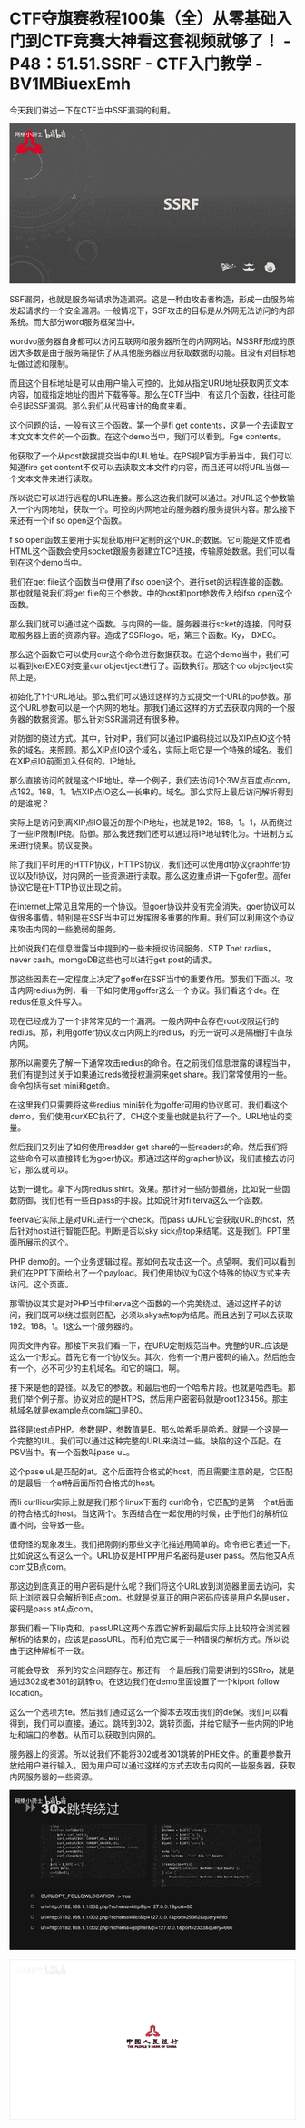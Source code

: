 # CTF夺旗赛教程100集（全）从零基础入门到CTF竞赛大神看这套视频就够了！ - P48：51.51.SSRF - CTF入门教学 - BV1MBiuexEmh

今天我们讲述一下在CTF当中SSF漏洞的利用。

![](img/21231396d2ce7ba9b15dd12f37a8a6f7_1.png)

SSF漏洞，也就是服务端请求伪造漏洞。这是一种由攻击者构造，形成一由服务端发起请求的一个安全漏洞。一般情况下，SSF攻击的目标是从外网无法访问的内部系统。而大部分word服务框架当中。

wordvo服务器自身都可以访问互联网和服务器所在的内网网站。MSSRF形成的原因大多数是由于服务端提供了从其他服务器应用获取数据的功能。且没有对目标地址做过滤和限制。

而且这个目标地址是可以由用户输入可控的。比如从指定URU地址获取网页文本内容，加载指定地址的图片下载等等。那么在CTF当中，有这几个函数，往往可能会引起SSF漏洞。那么我们从代码审计的角度来看。

这个问题的话，一般有这三个函数。第一个是fi get contents，这是一个去读取文本文文本文件的一个函数。在这个demo当中，我们可以看到。Fge contents。

他获取了一个从post数据提交当中的UIL地址。在PS视P官方手册当中，我们可以知道fire get content不仅可以去读取文本文件的内容，而且还可以将URL当做一个文本文件来进行读取。

所以说它可以进行远程的URL连接。那么这边我们就可以通过。对URL这个参数输入一个内网地址，获取一个。可控的内网地址的服务器的服务提供内容。那么接下来还有一个if so open这个函数。

f so open函数主要用于实现获取用户定制的这个URL的数据。它可能是文件或者HTML这个函数会使用socket跟服务器建立TCP连接，传输原始数据。我们可以看到在这个demo当中。

我们在get file这个函数当中使用了ifso open这个。进行set的远程连接的函数。那也就是说我们将get file的三个参数。中的host和port参数传入给ifso open这个函数。

那么我们就可以通过这个函数。与内网的一些。服务器进行scket的连接，同时获取服务器上面的资源内容。造成了SSRlogo。呃，第三个函数。Ky， BXEC。

那么这个函数它可以使用cur这个命令进行数据获取。在这个demo当中，我们可以看到kerEXEC对变量cur objectject进行了。函数执行。那这个co objectject实际上是。

初始化了1个URL地址。那么我们可以通过这样的方式提交一个URL的po参数。那这个URL参数可以是一个内网的地址。那我们通过这样的方式去获取内网的一个服务器的数据资源。那么针对SSR漏洞还有很多种。

对防御的绕过方式。其中，针对IP，我们可以通过IP编码绕过以及XIP点IO这个特殊的域名。来照顾。那么XIP点IO这个域名，实际上呃它是一个特殊的域名。我们在XIP点IO前面加入任何的。IP地址。

那么直接访问的就是这个IP地址。举一个例子，我们去访问1个3W点百度点com。点192。168。1。1点XIP点IO这么一长串的。域名。那么实际上最后访问解析得到的是谁呢？

实际上是访问到离XIP点IO最近的那个IP地址，也就是192。168。1。1，从而绕过了一些IP限制IP绕。防御。那么我还我们还可以通过将IP地址转化为。十进制方式来进行绕果。协议变换。

除了我们平时用的HTTP协议，HTTPS协议，我们还可以使用dt协议graphffer协议以及fi协议，对内网的一些资源进行读取。那么这边重点讲一下gofer型。高fer协议它是在HTTP协议出现之前。

在internet上常见且常用的一个协议。但goer协议并没有完全消失。goer协议可以做很多事情，特别是在SSF当中可以发挥很多重要的作用。我们可以利用这个协议来攻击内网的一些脆弱的服务。

比如说我们在信息泄露当中提到的一些未授权访问服务。STP Tnet radius， never cash。momgoDB这些也可以进行get post的请求。

那这些因素在一定程度上决定了goffer在SSF当中的重要作用。那我们下面以。攻击内网redius为例，看一下如何使用goffer这么一个协议。我们看这个de。在redus任意文件写入。

现在已经成为了一个非常常见的一个漏洞。一般内网中会存在root权限运行的redius。那，利用goffer协议攻击内网上的redius，的无一说可以是隔栅打牛直杀内网。

那所以需要先了解一下通常攻击redius的命令。在之前我们信息泄露的课程当中，我们有提到过关于如果通过reds微授权漏洞来get share。我们常常使用的一些。命令包括有set mini和get命。

在这里我们只需要将这些redius mini转化为goffer可用的协议即可。我们看这个demo，我们使用curXEC执行了。CH这个变量也就是执行了一个。URL地址的变量。

然后我们又列出了如何使用readder get share的一些readers的命。然后我们将这些命令可以直接转化为goer协议。那通过这样的grapher协议，我们直接去访问它，那么就可以。

达到一键化。拿下内网redius shirt。效果。那针对一些防御措施，比如说一些函数防御，我们也有一些白pass的手段。比如说针对filterva这么一个函数。

feerva它实际上是对URL进行一个check。而pass uURL它会获取URL的host，然后针对host进行智能匹配。判断是否以sky sick点top来结尾。这是我们。PPT里面所展示的这个。

PHP demo的。一个业务逻辑过程。那如何去攻击这一个。点望啊。我们可以看到我们在PPT下面给出了一个payload。我们使用协议为0这个特殊的协议方式来去访问。这个页面。

那零协议其实是对PHP当中filterva这个函数的一个完美绕过。通过这样子的访问，我们既可以绕过振则匹配，必须以skys点top为结尾。而且达到了可以去获取192。168。1。1这么一个服务器的。

网页文件内容。那接下来我们看一下，在URU定制规范当中。完整的URL应该是这么一个形式。首先它有一个协议头。其次，他有一个用户密码的输入。然后他会有一个。必不可少的主机域名。和它的端口。啊。

接下来是他的路径。以及它的参数。和最后他的一个哈希片段。也就是哈西毛。那我们举个例子那。协议对应的是HTPS，然后用户密密码就是root123456。那主机域名就是example点com端口是80。

路径是test点PHP。参数是P，参数值是B。那么哈希毛是哈希。就是一个这是一个完整的UL。我们可以通过这种完整的URL来绕过一些。缺陷的这个匹配。在PSV当中。有一个函数叫pase uL。

这个pase uL是匹配的at。这个后面符合格式的host，而且需要注意的是，它匹配的是最后一个at特后面所符合格式的host。

而li curllicur实际上就是我们那个linux下面的 curl命令，它匹配的是第一个at后面的符合格式的host。当这两个。东西结合在一起使用的时候，由于他们的解析位置不同，会导致一些。

很奇怪的现象发生。我们把刚刚的那些文字化描述用简单的。命令把它表述一下。比如说这么有这么一个。URL协议是HTPP用户名密码是user pass。然后他艾A点com艾B点com。

那这边到底真正的用户密码是什么呢？我们将这个URL放到浏览器里面去访问，实际上浏览器只会解析到B点com。也就是说真正的用户密码应该是用户名是user，密码是pass atA点com。

那我们看一下lip克和。passURL这两个东西它解析到最后实际上比较符合浏览器解析的结果的，应该是passURL。而利伯克它属于一种错误的解析方式。所以说由于这种解析不一致。

可能会导致一系列的安全问题存在。那还有一个最后我们需要讲到的SSRro，就是通过302或者301的跳转ro。在这边我们在demo里面设置了一个kiport follow location。

这么一个选项为te。然后我们通过这么一个脚本去攻击我们的de保。我们可以看得到，我们可以直接。通过。跳转到302。跳转页面，并给它赋予一些内网的IP地址和端口的参数。从而可以获取到内网的。

服务器上的资源。所以说我们不能将302或者301跳转的PHE文件。的重要参数开放给用户进行输入。因为用户可以通过这样的方式去攻击内网的一些服务器，获取内网服务器的一些资源。



![](img/21231396d2ce7ba9b15dd12f37a8a6f7_3.png)

![](img/21231396d2ce7ba9b15dd12f37a8a6f7_4.png)